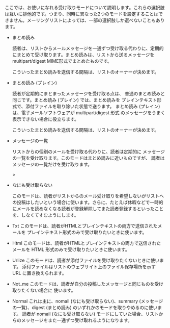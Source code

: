 ここでは、お使いになれる受け取りモードについて説明します。これらの選択肢は互いに排他的です。つまり、同時に異なった2つのモードを設定することはできません。メーリングリストによっては、一部の選択肢しか選べないこともあります。

-   まとめ読み

    読者は、リストからメールメッセージを一通ずつ受け取る代わりに、定期的にまとめて受け取ります。まとめ読みは、リストから送るメッセージを multipart/digest MIME形式でまとめたものです。

    こういったまとめ読みを送信する間隔は、リストのオーナーが決めます。

-   まとめ読み (プレイン)

    読者が定期的にまとまったメッセージを受け取る点は、 普通のまとめ読みと同じです。まとめ読み (プレイン) では、まとめ読みを プレインテキスト形式で、添付ファイルを取り除いた状態で送ります。 まとめ読み (プレイン) は、電子メールソフトウェアが multipart/digest 形式 のメッセージをうまく表示できない場合に役立ちます。

    こういったまとめ読みを送信する間隔は、リストのオーナーが決めます。

-   メッセージの一覧

    リストからの個別のメールを受け取る代わりに、読者は定期的に メッセージの一覧を受け取ります。このモードはまとめ読みに近いものですが、 読者はメッセージの一覧だけを受け取ります。

    &gt;

-   なにも受け取らない

    このモードは、読者がリストからのメール受け取りを希望しないがリストへの投稿はしたいという場合に使います。さらに、たとえば休暇などで一時的にメールを読めなくなる読者が登録解除してまた読者登録するといったことを、しなくてすむようにします。

-   Txt
    このモードは、読者がHTMLとプレインテキストの両方で送信されたメールを プレインテキスト形式のみで受け取りたいときに使います。
-   Html
    このモードは、読者がHTMLとプレインテキストの両方で送信されたメールを HTML 形式のみで受け取りたいときに使います。
-   Urlize
    このモードは、読者が添付ファイルを受け取りたくないときに使います。 添付ファイルはリストのウェブサイト上のファイル保存場所を示す URL に置き換えられます。
-   Not\_me
    このモードは、読者が自分の投稿したメッセージと同じものを受け取りたくない場合に 使います。
-   Normal
    これは主に、nomail (なにも受け取らない)、summary (メッセージの一覧)、digest (まとめ読み) のいずれかのモードを取りやめるのに使います。 読者が nomail (なにも受け取らない) モードにしていた場合、リストからのメッセージをまた一通ずつ受け取れるようになります。

